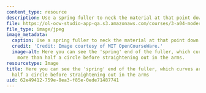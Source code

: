 ```yaml
---
content_type: resource
description: Use a spring fuller to neck the material at that point down to 0.5" wide.
file: https://ol-ocw-studio-app-qa.s3.amazonaws.com/courses/3-a04-modern-blacksmithing-and-physical-metallurgy-fall-2008/62e49412759e8ea3f85e0ede71487741_051.jpg
file_type: image/jpeg
image_metadata:
  caption: Use a spring fuller to neck the material at that point down to 0.5" wide.
  credit: 'Credit: Image courtesy of MIT OpenCourseWare.'
  image-alt: Here you can see the 'spring' end of the fuller, which curves around
    more than half a circle before straightening out in the arms.
resourcetype: Image
title: Here you can see the 'spring' end of the fuller, which curves around more than
  half a circle before straightening out in the arms
uid: 62e49412-759e-8ea3-f85e-0ede71487741
---
```


